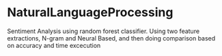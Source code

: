 # NaturalLanguageProcessing
Sentiment Analysis using random forest classifier. Using two feature extractions, N-gram and Neural Based, and then doing comparison based on accuracy and time excecution
